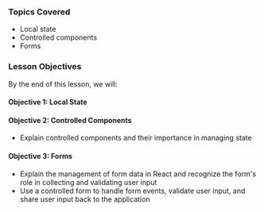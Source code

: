 <!-- h1, h2 already used by CTD Learns -->
### Topics Covered

- Local state
- Controlled components
- Forms

### Lesson Objectives

By the end of this lesson, we will:

#### Objective 1: Local State

<!-- - {{blooms action verb}} sub-topic takeaway -->
<!-- - {{blooms action verb}} sub-topic takeaway -->

#### Objective 2: Controlled Components

- Explain controlled components and their importance in managing state
<!-- - {{blooms action verb}} sub-topic takeaway -->
<!-- - {{blooms action verb}} sub-topic takeaway -->

#### Objective 3: Forms

- Explain the management of form data in React and recognize the form's role in collecting and validating user input
- Use a controlled form to handle form events, validate user input, and share user input back to the application
